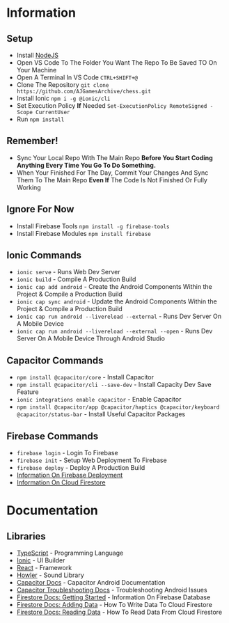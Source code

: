 # Information
## Setup
- Install [NodeJS](https://nodejs.org/dist/v18.14.1/node-v18.14.1-x64.msi)
- Open VS Code To The Folder You Want The Repo To Be Saved TO On Your Machine
- Open A Terminal In VS Code `CTRL+SHIFT+@`
- Clone The Repository `git clone https://github.com/AJGamesArchive/chess.git`
- Install Ionic `npm i -g @ionic/cli`
- Set Execution Policy **If** Needed `Set-ExecutionPolicy RemoteSigned -Scope CurrentUser`
- Run `npm install`

## Remember!
- Sync Your Local Repo With The Main Repo **Before You Start Coding Anything Every Time You Go To Do Something.**
- When Your Finished For The Day, Commit Your Changes And Sync Them To The Main Repo **Even If** The Code Is Not Finished Or Fully Working

## Ignore For Now
- Install Firebase Tools `npm install -g firebase-tools`
- Install Firebase Modules `npm install firebase`

## Ionic Commands
- `ionic serve` - Runs Web Dev Server
- `ionic build` - Compile A Production Build
- `ionic cap add android` - Create the Android Components Within the Project & Compile a Production Build
- `ionic cap sync android` - Update the Android Components Within the Project & Compile a Production Build
- `ionic cap run android --livereload --external` - Runs Dev Server On A Mobile Device
- `ionic cap run android --livereload --external --open` - Runs Dev Server On A Mobile Device Through Android Studio

## Capacitor Commands
- `npm install @capacitor/core` - Install Capacitor
- `npm install @capacitor/cli --save-dev` - Install Capacity Dev Save Feature
- `ionic integrations enable capacitor` - Enable Capacitor
- `npm install @capacitor/app @capacitor/haptics @capacitor/keyboard @capacitor/status-bar` - Install Useful Capacitor Packages

## Firebase Commands
- `firebase login` - Login To Firebase
- `firebase init` - Setup Web Deployment To Firebase
- `firebase deploy` - Deploy A Production Build
- [Information On Firebase Deployment](https://ionicframework.com/docs/react/pwa)
- [Information On Cloud Firestore](https://firebase.google.com/docs/web/setup?authuser=1)

# Documentation
## Libraries
- [TypeScript](https://www.typescriptlang.org/docs/) - Programming Language
- [Ionic](https://ionicframework.com/docs/components) - UI Builder
- [React](https://reactjs.org/docs/getting-started.html) - Framework
- [Howler](https://github.com/goldfire/howler.js#quick-start) - Sound Library
- [Capacitor Docs](https://capacitorjs.com/docs/android) - Capacitor Android Documentation
- [Capacitor Troubleshooting Docs](https://capacitorjs.com/docs/android/troubleshooting) - Troubleshooting Android Issues
- [Firestore Docs: Getting Started](https://cloud.google.com/firestore/docs/create-database-web-mobile-client-library#web-version-9_2) - Information On Firebase Database
- [Firestore Docs: Adding Data](https://cloud.google.com/firestore/docs/manage-data/add-data) - How To Write Data To Cloud Firestore
- [Firestore Docs: Reading Data](https://cloud.google.com/firestore/docs/query-data/get-data) - How To Read Data From Cloud Firestore
